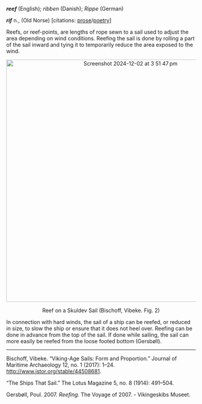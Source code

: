 **_reef_** (English); _ribben_ (Danish); _Rippe_ (German)

_**rif**_ n., (Old Norse) [citations: [prose](https://onp.ku.dk/onp/onp.php?o64925)/[poetry](https://lexiconpoeticum.org/m.php?p=lemma&i=68028)]  

  Reefs, or reef-points, are lengths of rope sewn to a sail used to adjust the area depending on wind conditions. Reefing the sail is done by rolling a part of the sail inward and tying it to temporarily reduce the area exposed to the wind.   

<div align="center">
  
 <img width="645" alt="Screenshot 2024-12-02 at 3 51 47 pm" src="https://github.com/user-attachments/assets/cab236fc-1835-4499-bfd7-dfd2c82cf58a">

Reef on a Skuldev Sail (Bischoff, Vibeke. Fig. 2)

</div>

  In connection with hard winds, the sail of a ship can be reefed, or reduced in size, to slow the ship or ensure that it does not heel over. Reefing can be done in advance from the top of the sail. If done while sailing, the sail can more easily be reefed from the loose footed bottom (Gersbøll). 

---

  Bischoff, Vibeke. “Viking-Age Sails: Form and Proportion.” Journal of Maritime Archaeology 12, no. 1 (2017): 1–24. http://www.jstor.org/stable/44508681.

  “The Ships That Sail.” The Lotus Magazine 5, no. 8 (1914): 491–504. 

  Gersbøll, Poul. 2007. _Reefing._ The Voyage of 2007. - Vikingeskibs Museet.
